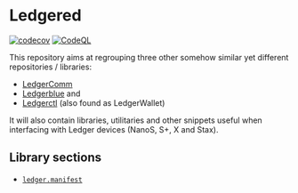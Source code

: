 # Ledgered

[![codecov](https://codecov.io/gh/LedgerHQ/ledgered/graph/badge.svg?token=0mwgQwrusz)](https://codecov.io/gh/LedgerHQ/ledgered)
[![CodeQL](https://github.com/LedgerHQ/ledgered/actions/workflows/codeql-analysis.yml/badge.svg)](https://github.com/LedgerHQ/ledgered/actions/workflows/codeql-analysis.yml)

This repository aims at regrouping three other somehow similar yet different repositories / libraries:

- [LedgerComm](https://github.com/LedgerHQ/ledgercomm)
- [Ledgerblue](https://github.com/LedgerHQ/blue-loader-python) and
- [Ledgerctl](https://github.com/LedgerHQ/ledgerctl) (also found as LedgerWallet)


It will also contain libraries, utilitaries and other snippets useful when interfacing with Ledger
devices (NanoS, S+, X and Stax).

## Library sections

- [`ledger.manifest` ](doc/manifest.md)

